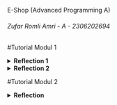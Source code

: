 E-Shop (Advanced Programming A)
###### Zufar Romli Amri - A - 2306202694
#Tutorial Modul 1
<details>
<summary><b>Reflection 1</b></summary>

You already implemented two new features using Spring Boot. Check again your source code and evaluate the coding standards that you have learned in this module. Write clean code principles and secure coding practices that have been applied to your code.  If you find any mistake in your source code, please explain how to improve your code.

Jawab:

**a. Clean Code Principles**
- Meaningful Names: Penamaan variabel, function, classes, arguments yang terdapat pada source code e-shop jelas dan deskriptif.
- Functions: Functions pada source code digunakan untuk mengulangi pengulangan kode yang berulang-ulang. Function yang digunakan pada source code hanya memiliki satu tujuan atau satu tugas. Functions juga terorganisasi dengan baik serta telah menggunakan penamaan yang deskriptif. Function juga tidak memiliki kode yang terlalu panjang.
- Comments: Pada source code e-shop, tidak terdapat comment yang bertujuan untuk menjelaskan maksud dari suatu kode karena kode yang dituliskan sudah deskriptif. Namun, comment dapat ditambahkan pada source code apabila terdapat logika yang kompleks atau pun memerlukan dokumentasi yang lebih lanjut.
- Objects and Data Structures: Variabel pada source code dibuat private agar detail implementasi tidak bocor ke luar kelas. Hal tersebut sesuai dengan prinsip Encapsulation & Information Hiding. Selain itu, source code menyediakan objek sebagai wujud dari perilaku dan menyediakan struktur data yang relevan untuk menyimpan data mentah. Namun, penggunaan getter/setter yang berlebihan juga bertentangan dengan prinsip clean code. Alih-alih hanya menampilkan data, lebih baik membuat metode yang memberikan abstraksi terhadap data tersebut.
- Error Handling: Penanganan handling pada source code belum cukup sesuai dengan clean code principles. Kode masih mengembalikan Null apabila terjadi kesalahan. Hal tersebut dapat diperbaiki dengan menambahkan try-catch-finally statements, tambahkan validasi, dan juga menggunakan exception.

**b. Secure Coding**

- Manajemen dependensi: Menggunakan pustaka resmi dan versi terbaru untuk keamanan yang lebih baik.
- Membatasi akses API: HTTP Method yang digunakan sudah benar (GET, POST) sesuai dengan operasinya. 
- Input data validation: Input data dari user sudah divalidasi dengan baik pada source code. Namun, apabila input tidak sesuai, feedback yang diberikan ke pengguna tidak ditampilkan dengan baik.
- Testing: E-shop sudah menerapkan unit test dan functional test untuk mengidentifikasi masalah dan mencegah masalah yang terjadi. Jenis testing yang digunakan adalah JUnit untuk unit testing dan Spring Boot Test untuk integrasi testing.
</details>

<details>
<summary><b>Reflection 2</b></summary>

1a. After writing the unit test, how do you feel?  

Jawab: 
Setelah menuliskan unit test dengan berbagai scenario yang ada, saya merasa lebih percaya diri dengan kode yang telah saya buat. Saya percaya kode yang telah dibuat dapat bekerja sesuai dengan yang diharapkan.

1b. How to make sure that our unit tests are enough to verify our program?

Jawab:
Tidak ada angka yang pasti untuk jumlah unit test dalam satu class, tetapi kita dapat melihat beberapa prinsip sebagai acuan:
- Minimal mencakup semua scenario utama.
- Menguji edge case dan negative case.
- Memastikan test bersifat atomic, yaitu setiap unit test hanya untuk menguji satu fitur tanpa tergantung pada test lain.

1c. How many unit tests should be made in a class?

Jawab:
Untuk memastikan unit test yang kita buat cukup dalam memverifikasi program, kita bisa melakukan beberapa hal, seperti:
- Code review, yaitu memastikan semua scenario sudah diuji.
- Code Coverage Analysis, yaitu menganalisis code coverage dengan tools yang disediakan.
- Mutation Testing, yaitu menggunakan suatu tools untuk mengubah kode dan melihat apakah ada unit test yang gagal.

1d. It would be good if you learned about code coverage. Code coverage is a metric that can help you understand how much of your source is tested. If you have 100% code coverage, does that mean your code has no bugs or errors?

Jawab:
Jika code coverage 100%, tidak selalu berarti kode kita tidak terdapat bugs atau error. Terdapat beberapa masalah yang dapat terjadi meskipun code coverage 100%, seperti:
- Test hanya memanggil method, tetapi tidak melakukan assertion yang cukup.
- Test tidak meng-cover semua scenario edge case.
- Masalah concurrency tidak akan terlihat dengan code coverage.
Jadi, code coverage penting, tetapi harus digunakan bersamaan dengan strategi pengujian lain untuk dapat memastikan kode bebas dari bug.

2. Suppose that after writing the CreateProductFunctionalTest.java along with the corresponding test case, you were asked to create another functional test suite that verifies the number of items in the product list. You decided to create a new Java class similar to the prior functional test suites with the same setup procedures and instance variables. What do you think about the cleanliness of the code of the new functional test suite? Will the new code reduce the code quality? Identify the potential clean code issues, explain the reasons, and suggest possible improvements to make the code cleaner!

Jawab:
Jika kita menambahkan functional test baru untuk memverifikasi jumlah item dalam daftar produk dengan struktur yang sama seperti CreateProductFunctionaltTest.java, ada beberapa aspek clean code yang perlu dipertimbangkan seperti berikut:

a. Code Duplication

Jika kita membuat kelas uji baru dengan setup dan variabel yang sama (serverPort, testBaseUrl, baseUrl), maka akan terjadi duplikasi kode. Duplikasi ini membuat kode sulit dipelihara karena jika ada perubahan pada konfigurasi, kita harus memperbarui di banyak tempat.

b. Lack of Reusability

Saat ini, pengujian fungsional masih berdiri sendiri dalam satu file tanpa pemanfaatan metode atau kelas bersama. Misalnya, banyak pengujian memerlukan langkah-langkah yang sama seperti membuka halaman, mengisi formulir, dan mengklik tombol. Jika kita mengulangi langkah-langkah ini di berbagai pengujian, kode menjadi lebih sulit dibaca dan dikelola.

c. Keterbatasan dalam Maintainability

Jika kita membuat banyak file uji dengan logika yang mirip tanpa mekanisme shared utility, maka debugging atau perubahan struktur akan lebih sulit dilakukan. Jika ada perubahan pada struktur HTML di ProductList.html, seperti perubahan id elemen atau URL endpoint, maka kita harus memperbarui setiap file pengujian secara manual.

Untuk meningkatkan kebersihan kode, kita dapat menerapkan beberapa hal:

a. Membuat kelas utility untuk setup dan common actions

Kita bisa membuat kelas helper untuk mengelola tindakan berulang seperti membuka halaman, mencari elemen, dan mengisi formulir.

b. Menggunakan Parameterized Test untuk mengurangi duplikasi

Jika ada pengujian yang mirip tetapi menggunakan data berbeda, kita bisa memakai @ParameterizedTest dari JUnit.

c. Menggunakan Page Object Model (POM)

Alih-alih menuliskan selector By.id(...) langsung dalam setiap metode uji, kita bisa membuat kelas Page Object untuk memisahkan UI dan logic testing.

d. Membuat Superclass untuk mengelola setup

Jika semua functional test membutuhkan setup yang sama, lebih baik kita buat superclass saja.
</details>

#Tutorial Modul 2
<details>
<summary><b>Reflection</b></summary>
1. List the code quality issue(s) that you fixed during the exercise and explain your strategy on fixing them.
  
Jawab: 

  Berikut beberapa kode yang bermasalah secara kualitas dan perbaikannya:
  
  a. public void delete(String productId); ==> void delete(String productId);
  
  b. public Product edit(Product product, String productId); ==> Product edit(Product product, String productId);
  
  c. public Product create(Product product); ==> Product create(Product product);
  
  d. public Product findProductById(String productId); ==> Product findProductById(String productId);
  
  e. public List<Product> findAll(); ==> List<Product> findAll();
  
Jadi, yang saya lakukan agar kualitas kode di atas membaik adalah dengan mengganti modifier dari public menjadi default dalam interface ProductService. Hal tersebut dilakukan karena berkaitan dengan beberapa hal:
    
- Membatasi Aksesibilitas (Encapsulation)
    
Dengan menjadikan metode dalam ProductService default (tanpa modifier public), kita dapat membatasi akses hanya ke kelas-kelas dalam package yang sama (id.ac.ui.cs.advprog.eshop.service). Hal ini bertujuan agar mencegah kelas-kelas lain di luar package langsung mengakses atau mengimplementasikan interface ini sehingga mengurangi risiko dependensi yang tidak diinginkan.

- Mengurangi Kontrak yang Tidak Perlu (API Design)
   
Jika interface ini hanya digunakan dalam package service, tidak perlu mengeksposnya sebagai public. Alasannya, hal tersebut dapat menyebabkan penggunaan yang tidak diinginkan oleh bagian lain dari kode. Dengan menjadikannya package-private, kita dapat memastikan bahwa ProductService hanya dapat digunakan oleh kelas-kelas dalam package service, termasuk ProductServiceImpl.

- Meminimalkan Risiko Implementasi yang Tidak Dikontrol
  
Jika ProductService bersifat public, siapa pun dapat membuat implementasi ProductService sendiri di luar kendali. Dengan menjadikannya package-private, kita dapat membatasi kemungkinan implementasi liar yang tidak sesuai dengan arsitektur aplikasi yang dirancang.

- Meningkatkan Keamanan dan Maintainability
   
Dengan membatasi akses, kita dapat mengurangi kemungkinan modifikasi yang tidak disengaja atau tidak terkontrol oleh bagian lain dari aplikasi. Ketika kita perlu mengubah ProductService, kita hanya perlu mempertimbangkan dampaknya pada kelas-kelas dalam package yang sama, bukan seluruh aplikasi.

2. Look at your CI/CD workflows (GitHub)/pipelines (GitLab). Do you think the current implementation has met the definition of Continuous Integration and Continuous Deployment? Explain the reasons (minimum 3 sentences)!
   
Jawab:

Berdasarkan CI/CD workflows yang telah dikonfigurasi dalam ci.yml, pmd.yml, dan scorecard.yml, implementasi yang ada telah memenuhi definisi Continuous Integration (CI). ci.yml memastikan bahwa setiap push atau pull request menjalankan unit test dengan Gradle, yang sesuai dengan prinsip CI dalam mendeteksi kesalahan lebih awal. pmd.yml memperkuat kualitas kode dengan analisis static code menggunakan PMD, membantu dalam menjaga standar kode yang baik sebelum diintegrasikan ke main branch. Selain itu, scorecard.yml menambahkan analisis keamanan rantai pasokan kode untuk memastikan keandalan proyek. Selain itu, saya sudah melakukan konfigurasi deployment menggunakan Koyeb di GitHub Actions sehingga setiap perubahan yang telah lolos pengujian dan analisis kode akan otomatis dideploy ke lingkungan produksi, memenuhi prinsip CD dengan mempercepat siklus pengiriman perangkat lunak tanpa intervensi manual. Hal ini memastikan bahwa setiap pembaruan dapat segera tersedia bagi pengguna dengan proses yang efisien dan aman.


</details>
